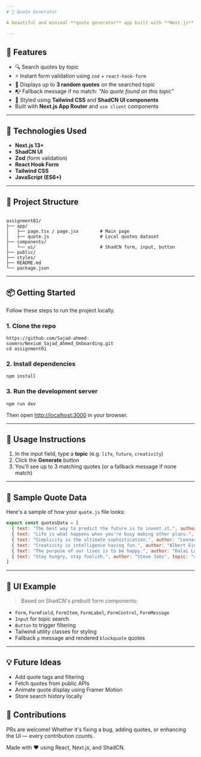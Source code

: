 ```yaml
---
# 🧠 Quote Generator

A beautiful and minimal **quote generator** app built with **Next.js**, **ShadCN UI**, **Zod**, and **React Hook Form**. Users can search for quotes by topic and view up to three matching quotes. If no match is found, a friendly fallback message is shown.

---
```


## 🚀 Features

- 🔍 Search quotes by topic
- ⚡ Instant form validation using `zod` + `react-hook-form`
- 🎯 Displays up to **3 random quotes** on the searched topic
- 📭 Fallback message if no match: *"No quote found on this topic"*
- 💅 Styled using **Tailwind CSS** and **ShadCN UI components**
- Built with **Next.js App Router** and `use client` components

---

## 🧠 Technologies Used

- **Next.js 13+**
- **ShadCN UI**
- **Zod** (form validation)
- **React Hook Form**
- **Tailwind CSS**
- **JavaScript (ES6+)**

---

## 📁 Project Structure

```

assignment01/
├── app/
│   ├── page.tsx / page.jsx        # Main page
│   ├── quote.js                   # Local quotes dataset
├── components/
│   └── ui/                        # ShadCN form, input, button
├── public/
├── styles/
├── README.md
└── package.json

````

---

## 📦 Getting Started

Follow these steps to run the project locally.

### 1. Clone the repo

```
https://github.com/Sajad-ahmed-soomro/Nexium_Sajad_Ahmed_Onboarding.git
cd assignment01
````

### 2. Install dependencies

```
npm install
```

### 3. Run the development server

```
npm run dev
```

Then open [http://localhost:3000](http://localhost:3000) in your browser.

---

## 🧪 Usage Instructions

1. In the input field, type a **topic** (e.g. `life`, `future`, `creativity`)
2. Click the **Generate** button
3. You’ll see up to 3 matching quotes (or a fallback message if none match)

---

## 🧾 Sample Quote Data

Here's a sample of how your `quote.js` file looks:

```js
export const quotesData = [
  { text: "The best way to predict the future is to invent it.", author: "Alan Kay", topic: "future" },
  { text: "Life is what happens when you're busy making other plans.", author: "John Lennon", topic: "life" },
  { text: "Simplicity is the ultimate sophistication.", author: "Leonardo da Vinci", topic: "simplicity" },
  { text: "Creativity is intelligence having fun.", author: "Albert Einstein", topic: "creativity" },
  { text: "The purpose of our lives is to be happy.", author: "Dalai Lama", topic: "life" },
  { text: "Stay hungry, stay foolish.", author: "Steve Jobs", topic: "creativity" }
]
```

---

## 🎨 UI Example

> Based on ShadCN's prebuilt form components:

* `Form`, `FormField`, `FormItem`, `FormLabel`, `FormControl`, `FormMessage`
* `Input` for topic search
* `Button` to trigger filtering
* Tailwind utility classes for styling
* Fallback `p` message and rendered `blockquote` quotes

---

## 💡 Future Ideas

* Add quote tags and filtering
* Fetch quotes from public APIs
* Animate quote display using Framer Motion
* Store search history locally


## 🤝 Contributions

PRs are welcome! Whether it's fixing a bug, adding quotes, or enhancing the UI — every contribution counts.

Made with ❤️ using React, Next.js, and ShadCN.

